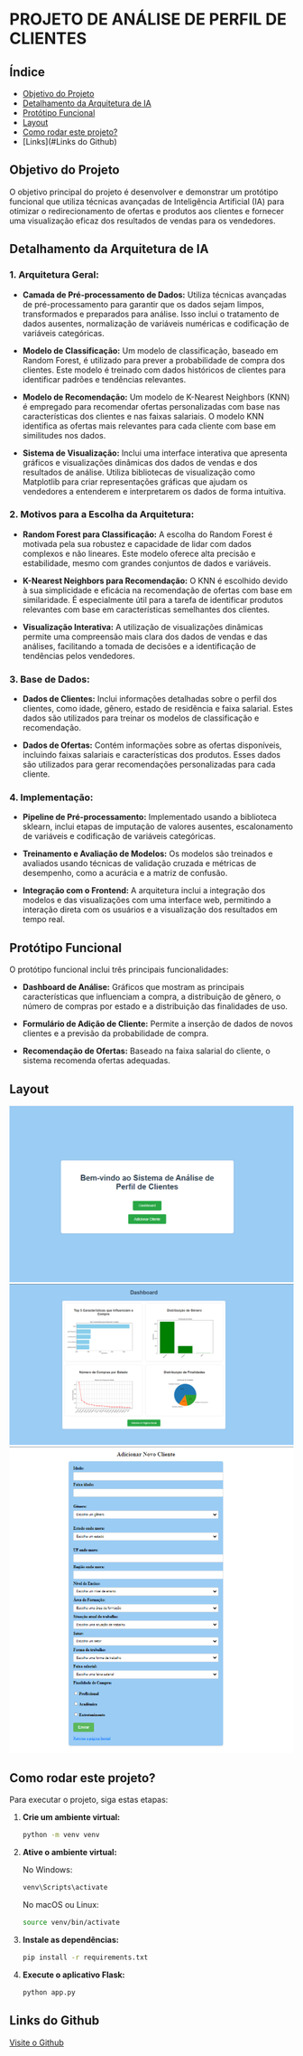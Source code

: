 # PROJETO DE ANÁLISE DE PERFIL DE CLIENTES

## Índice
- [Objetivo do Projeto](#objetivo-do-projeto)
- [Detalhamento da Arquitetura de IA](#detalhamento-da-arquitetura-de-ia)
- [Protótipo Funcional](#protótipo-funcional)
- [Layout](#layout)
- [Como rodar este projeto?](#como-rodar-este-projeto)
- [Links](#Links do Github)

## Objetivo do Projeto

O objetivo principal do projeto é desenvolver e demonstrar um protótipo funcional que utiliza técnicas avançadas de Inteligência Artificial (IA) para otimizar o redirecionamento de ofertas e produtos aos clientes e fornecer uma visualização eficaz dos resultados de vendas para os vendedores.

## Detalhamento da Arquitetura de IA

### 1. Arquitetura Geral:

- **Camada de Pré-processamento de Dados:** Utiliza técnicas avançadas de pré-processamento para garantir que os dados sejam limpos, transformados e preparados para análise. Isso inclui o tratamento de dados ausentes, normalização de variáveis numéricas e codificação de variáveis categóricas.

- **Modelo de Classificação:** Um modelo de classificação, baseado em Random Forest, é utilizado para prever a probabilidade de compra dos clientes. Este modelo é treinado com dados históricos de clientes para identificar padrões e tendências relevantes.

- **Modelo de Recomendação:** Um modelo de K-Nearest Neighbors (KNN) é empregado para recomendar ofertas personalizadas com base nas características dos clientes e nas faixas salariais. O modelo KNN identifica as ofertas mais relevantes para cada cliente com base em similitudes nos dados.

- **Sistema de Visualização:** Inclui uma interface interativa que apresenta gráficos e visualizações dinâmicas dos dados de vendas e dos resultados de análise. Utiliza bibliotecas de visualização como Matplotlib para criar representações gráficas que ajudam os vendedores a entenderem e interpretarem os dados de forma intuitiva.

### 2. Motivos para a Escolha da Arquitetura:

- **Random Forest para Classificação:** A escolha do Random Forest é motivada pela sua robustez e capacidade de lidar com dados complexos e não lineares. Este modelo oferece alta precisão e estabilidade, mesmo com grandes conjuntos de dados e variáveis.

- **K-Nearest Neighbors para Recomendação:** O KNN é escolhido devido à sua simplicidade e eficácia na recomendação de ofertas com base em similaridade. É especialmente útil para a tarefa de identificar produtos relevantes com base em características semelhantes dos clientes.

- **Visualização Interativa:** A utilização de visualizações dinâmicas permite uma compreensão mais clara dos dados de vendas e das análises, facilitando a tomada de decisões e a identificação de tendências pelos vendedores.

### 3. Base de Dados:

- **Dados de Clientes:** Inclui informações detalhadas sobre o perfil dos clientes, como idade, gênero, estado de residência e faixa salarial. Estes dados são utilizados para treinar os modelos de classificação e recomendação.

- **Dados de Ofertas:** Contém informações sobre as ofertas disponíveis, incluindo faixas salariais e características dos produtos. Esses dados são utilizados para gerar recomendações personalizadas para cada cliente.

### 4. Implementação:

- **Pipeline de Pré-processamento:** Implementado usando a biblioteca sklearn, inclui etapas de imputação de valores ausentes, escalonamento de variáveis e codificação de variáveis categóricas.

- **Treinamento e Avaliação de Modelos:** Os modelos são treinados e avaliados usando técnicas de validação cruzada e métricas de desempenho, como a acurácia e a matriz de confusão.

- **Integração com o Frontend:** A arquitetura inclui a integração dos modelos e das visualizações com uma interface web, permitindo a interação direta com os usuários e a visualização dos resultados em tempo real.

## Protótipo Funcional

O protótipo funcional inclui três principais funcionalidades:

- **Dashboard de Análise:** Gráficos que mostram as principais características que influenciam a compra, a distribuição de gênero, o número de compras por estado e a distribuição das finalidades de uso.

- **Formulário de Adição de Cliente:** Permite a inserção de dados de novos clientes e a previsão da probabilidade de compra.

- **Recomendação de Ofertas:** Baseado na faixa salarial do cliente, o sistema recomenda ofertas adequadas.

## Layout

![Página Inicial](./assets/Bem%20vindo.png)
![Dashboard](./assets/Dashboard.png)
![Formulário de Adição](./assets/Formulario.png)

## Como rodar este projeto?

Para executar o projeto, siga estas etapas:

1. **Crie um ambiente virtual:**
   ```bash
   python -m venv venv 
   ```

2. **Ative o ambiente virtual:**

   No Windows:
   ```bash
   venv\Scripts\activate 
   ```

   No macOS ou Linux:
   ```bash
   source venv/bin/activate 
   ```
3. **Instale as dependências:**
   ```bash
   pip install -r requirements.txt
   ```

3. **Execute o aplicativo Flask:**
   ```bash
   python app.py
   ```

## Links do Github
[Visite o Github](https://github.com/GEOVANAAPROGRAMMER/Analise-de-Perfil-de-Cliente---Parte-2)
